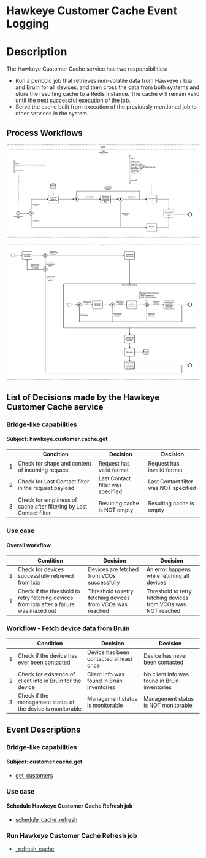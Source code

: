 # Hawkeye Customer Cache Event Logging

# Description

The Hawkeye Customer Cache service has two responsibilities:

* Run a periodic job that retrieves non-volatile data from Hawkeye / Ixia and Bruin for all devices, and then cross the
  data from both systems and store the resulting cache to a Redis instance. The cache will remain valid until the next successful
  execution of the job.
* Serve the cache built from execution of the previously mentioned job to other services in the system.

## Process Workflows
![[](../../images/hawkeye-customer-cache.png)](../../images/hawkeye-customer-cache.png)

## List of Decisions made by the Hawkeye Customer Cache service
### Bridge-like capabilities
#### Subject: hawkeye.customer.cache.get
|     | Condition                                                           | Decision                          | Decision                                 |
|-----|---------------------------------------------------------------------|-----------------------------------|------------------------------------------|
| 1   | Check for shape and content of incoming request                     | Request has valid format          | Request has invalid format               |
| 2   | Check for Last Contact filter in the request payload                | Last Contact filter was specified | Last Contact filter was NOT specified    |
| 3   | Check for emptiness of cache after filtering by Last Contact filter | Resulting cache is NOT empty      | Resulting cache is empty                 |

### Use case
#### Overall workflow
|     | Condition                                                                                | Decision                                                  | Decision                                                      |
|-----|------------------------------------------------------------------------------------------|-----------------------------------------------------------|---------------------------------------------------------------|
| 1   | Check for devices successfully retrieved from Ixia                                       | Devices are fetched from VCOs successfully                | An error happens while fetching all devices                   |
| 1   | Check if the threshold to retry fetching devices from Ixia after a failure was maxed out | Threshold to retry fetching devices from VCOs was reached | Threshold to retry fetching devices from VCOs was NOT reached |

### Workflow - Fetch device data from Bruin
|     | Condition                                                   | Decision                                   | Decision                                      |
|-----|-------------------------------------------------------------|--------------------------------------------|-----------------------------------------------|
| 1   | Check if the device has ever been contacted                 | Device has been contacted at least once    | Device has never been contacted               |
| 2   | Check for existence of client info in Bruin for the device  | Client info was found in Bruin inventories | No client info was found in Bruin inventories |
| 3   | Check if the management status of the device is monitorable | Management status is monitorable           | Management status is NOT monitorable          |

## Event Descriptions
### Bridge-like capabilities
#### Subject: customer.cache.get
* [get_customers](../services/hawkeye-customer-cache/actions/get_customers/get_customers.md)

### Use case
#### Schedule Hawkeye Customer Cache Refresh job
* [schedule_cache_refresh](../services/hawkeye-customer-cache/actions/refresh_cache/schedule_cache_refresh.md)

### Run Hawkeye Customer Cache Refresh job
* [_refresh_cache](../services/hawkeye-customer-cache/actions/refresh_cache/_refresh_cache.md)
